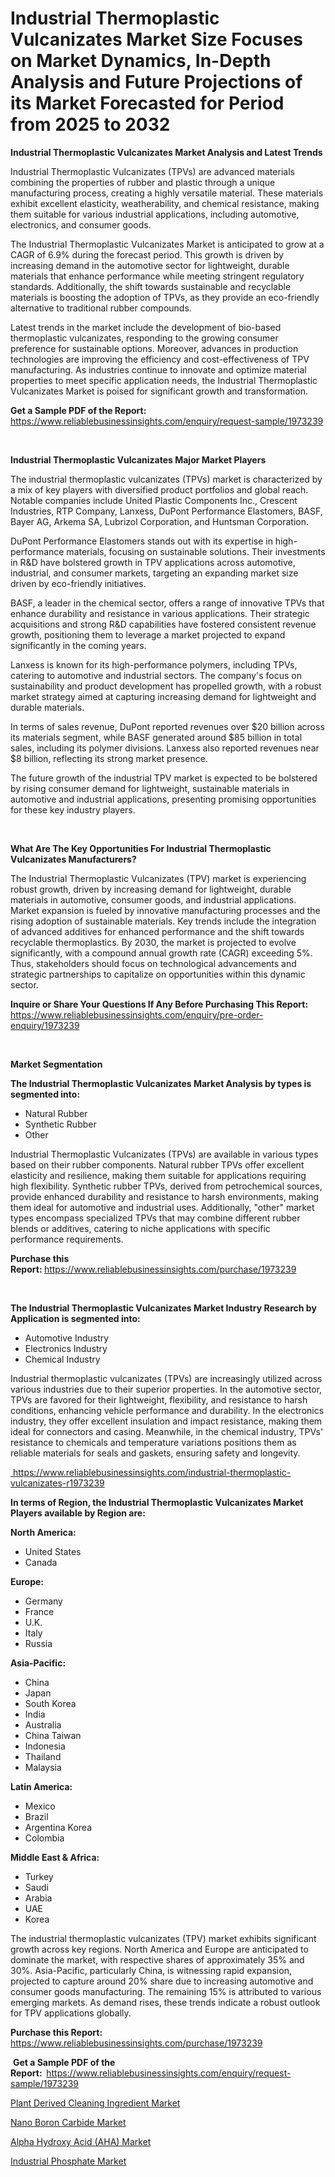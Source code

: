 <p><h1>Industrial Thermoplastic Vulcanizates Market Size Focuses on Market Dynamics, In-Depth Analysis and Future Projections of its Market Forecasted for Period from 2025 to 2032</h1></p><p><strong>Industrial Thermoplastic Vulcanizates Market Analysis and Latest Trends</strong></p>
<p><p>Industrial Thermoplastic Vulcanizates (TPVs) are advanced materials combining the properties of rubber and plastic through a unique manufacturing process, creating a highly versatile material. These materials exhibit excellent elasticity, weatherability, and chemical resistance, making them suitable for various industrial applications, including automotive, electronics, and consumer goods.</p><p>The Industrial Thermoplastic Vulcanizates Market is anticipated to grow at a CAGR of 6.9% during the forecast period. This growth is driven by increasing demand in the automotive sector for lightweight, durable materials that enhance performance while meeting stringent regulatory standards. Additionally, the shift towards sustainable and recyclable materials is boosting the adoption of TPVs, as they provide an eco-friendly alternative to traditional rubber compounds.</p><p>Latest trends in the market include the development of bio-based thermoplastic vulcanizates, responding to the growing consumer preference for sustainable options. Moreover, advances in production technologies are improving the efficiency and cost-effectiveness of TPV manufacturing. As industries continue to innovate and optimize material properties to meet specific application needs, the Industrial Thermoplastic Vulcanizates Market is poised for significant growth and transformation.</p></p>
<p><strong>Get a Sample PDF of the Report:&nbsp;</strong> <a href="https://www.reliablebusinessinsights.com/enquiry/request-sample/1973239?utm_campaign=84&utm_medium=2&utm_source=Github&utm_content=ia&utm_term=04022025&utm_id=industrial-thermoplastic-vulcanizates">https://www.reliablebusinessinsights.com/enquiry/request-sample/1973239</a></p>
<p>&nbsp;</p>
<p><strong>Industrial Thermoplastic Vulcanizates Major Market Players</strong></p>
<p><p>The industrial thermoplastic vulcanizates (TPVs) market is characterized by a mix of key players with diversified product portfolios and global reach. Notable companies include United Plastic Components Inc., Crescent Industries, RTP Company, Lanxess, DuPont Performance Elastomers, BASF, Bayer AG, Arkema SA, Lubrizol Corporation, and Huntsman Corporation. </p><p>DuPont Performance Elastomers stands out with its expertise in high-performance materials, focusing on sustainable solutions. Their investments in R&D have bolstered growth in TPV applications across automotive, industrial, and consumer markets, targeting an expanding market size driven by eco-friendly initiatives.</p><p>BASF, a leader in the chemical sector, offers a range of innovative TPVs that enhance durability and resistance in various applications. Their strategic acquisitions and strong R&D capabilities have fostered consistent revenue growth, positioning them to leverage a market projected to expand significantly in the coming years.</p><p>Lanxess is known for its high-performance polymers, including TPVs, catering to automotive and industrial sectors. The company's focus on sustainability and product development has propelled growth, with a robust market strategy aimed at capturing increasing demand for lightweight and durable materials.</p><p>In terms of sales revenue, DuPont reported revenues over $20 billion across its materials segment, while BASF generated around $85 billion in total sales, including its polymer divisions. Lanxess also reported revenues near $8 billion, reflecting its strong market presence. </p><p>The future growth of the industrial TPV market is expected to be bolstered by rising consumer demand for lightweight, sustainable materials in automotive and industrial applications, presenting promising opportunities for these key industry players.</p></p>
<p>&nbsp;</p>
<p><strong>What Are The Key Opportunities For Industrial Thermoplastic Vulcanizates Manufacturers?</strong></p>
<p><p>The Industrial Thermoplastic Vulcanizates (TPV) market is experiencing robust growth, driven by increasing demand for lightweight, durable materials in automotive, consumer goods, and industrial applications. Market expansion is fueled by innovative manufacturing processes and the rising adoption of sustainable materials. Key trends include the integration of advanced additives for enhanced performance and the shift towards recyclable thermoplastics. By 2030, the market is projected to evolve significantly, with a compound annual growth rate (CAGR) exceeding 5%. Thus, stakeholders should focus on technological advancements and strategic partnerships to capitalize on opportunities within this dynamic sector.</p></p>
<p><strong>Inquire or Share Your Questions If Any Before Purchasing This Report:</strong> <a href="https://www.reliablebusinessinsights.com/enquiry/pre-order-enquiry/1973239?utm_campaign=84&utm_medium=2&utm_source=Github&utm_content=ia&utm_term=04022025&utm_id=industrial-thermoplastic-vulcanizates">https://www.reliablebusinessinsights.com/enquiry/pre-order-enquiry/1973239</a></p>
<p>&nbsp;</p>
<p><strong>Market Segmentation</strong></p>
<p><strong>The Industrial Thermoplastic Vulcanizates Market Analysis by types is segmented into:</strong></p>
<p><ul><li>Natural Rubber</li><li>Synthetic Rubber</li><li>Other</li></ul></p>
<p><p>Industrial Thermoplastic Vulcanizates (TPVs) are available in various types based on their rubber components. Natural rubber TPVs offer excellent elasticity and resilience, making them suitable for applications requiring high flexibility. Synthetic rubber TPVs, derived from petrochemical sources, provide enhanced durability and resistance to harsh environments, making them ideal for automotive and industrial uses. Additionally, "other" market types encompass specialized TPVs that may combine different rubber blends or additives, catering to niche applications with specific performance requirements.</p></p>
<p><strong>Purchase this Report:&nbsp;</strong><a href="https://www.reliablebusinessinsights.com/purchase/1973239?utm_campaign=84&utm_medium=2&utm_source=Github&utm_content=ia&utm_term=04022025&utm_id=industrial-thermoplastic-vulcanizates">https://www.reliablebusinessinsights.com/purchase/1973239</a></p>
<p>&nbsp;</p>
<p><strong>The Industrial Thermoplastic Vulcanizates Market Industry Research by Application is segmented into:</strong></p>
<p><ul><li>Automotive Industry</li><li>Electronics Industry</li><li>Chemical Industry</li></ul></p>
<p><p>Industrial thermoplastic vulcanizates (TPVs) are increasingly utilized across various industries due to their superior properties. In the automotive sector, TPVs are favored for their lightweight, flexibility, and resistance to harsh conditions, enhancing vehicle performance and durability. In the electronics industry, they offer excellent insulation and impact resistance, making them ideal for connectors and casing. Meanwhile, in the chemical industry, TPVs' resistance to chemicals and temperature variations positions them as reliable materials for seals and gaskets, ensuring safety and longevity.</p></p>
<p><a href="https://www.reliablebusinessinsights.com/industrial-thermoplastic-vulcanizates-r1973239?utm_campaign=84&utm_medium=2&utm_source=Github&utm_content=ia&utm_term=04022025&utm_id=industrial-thermoplastic-vulcanizates">&nbsp;https://www.reliablebusinessinsights.com/industrial-thermoplastic-vulcanizates-r1973239</a></p>
<p><strong>In terms of Region, the Industrial Thermoplastic Vulcanizates Market Players available by Region are:</strong></p>
<p>
    <p> <strong> North America: </strong>
        <ul>
            <li>United States</li>
            <li>Canada</li>
        </ul>
        </p> 
    <p> <strong> Europe: </strong>
        <ul>
            <li>Germany</li>
            <li>France</li>
            <li>U.K.</li>
            <li>Italy</li>
            <li>Russia</li>
        </ul>
        </p> 
    <p> <strong> Asia-Pacific: </strong>
        <ul>
            <li>China</li>
            <li>Japan</li>
            <li>South Korea</li>
            <li>India</li>
            <li>Australia</li>
            <li>China Taiwan</li>
            <li>Indonesia</li>
            <li>Thailand</li>
            <li>Malaysia</li>
        </ul>
        </p> 
    <p> <strong> Latin America: </strong>
        <ul>
            <li>Mexico</li>
            <li>Brazil</li>
            <li>Argentina Korea</li>
            <li>Colombia</li>
        </ul>
        </p> 
    <p> <strong> Middle East & Africa: </strong>
        <ul>
            <li>Turkey</li>
            <li>Saudi</li>
            <li>Arabia</li>
            <li>UAE</li>
            <li>Korea</li>
        </ul>
    </p>
    </p>
<p><p>The industrial thermoplastic vulcanizates (TPV) market exhibits significant growth across key regions. North America and Europe are anticipated to dominate the market, with respective shares of approximately 35% and 30%. Asia-Pacific, particularly China, is witnessing rapid expansion, projected to capture around 20% share due to increasing automotive and consumer goods manufacturing. The remaining 15% is attributed to various emerging markets. As demand rises, these trends indicate a robust outlook for TPV applications globally.</p></p>
<p><strong>Purchase this Report: </strong><a href="https://www.reliablebusinessinsights.com/purchase/1973239?utm_campaign=84&utm_medium=2&utm_source=Github&utm_content=ia&utm_term=04022025&utm_id=industrial-thermoplastic-vulcanizates">https://www.reliablebusinessinsights.com/purchase/1973239</a></p>
<p>&nbsp;<strong>Get a Sample PDF of the Report:&nbsp;&nbsp;</strong><a href="https://www.reliablebusinessinsights.com/enquiry/request-sample/1973239?utm_campaign=84&utm_medium=2&utm_source=Github&utm_content=ia&utm_term=04022025&utm_id=industrial-thermoplastic-vulcanizates">https://www.reliablebusinessinsights.com/enquiry/request-sample/1973239</a></p>
<p><strong></strong></p>
<p><p><a href="https://github.com/binnazcassam/Market-Research-Report-List-1/blob/main/plant-derived-cleaning-ingredient-market.md?utm_campaign=84&utm_medium=2&utm_source=Github&utm_content=ia&utm_term=04022025&utm_id=industrial-thermoplastic-vulcanizates">Plant Derived Cleaning Ingredient Market</a></p><p><a href="https://github.com/genayziben/Market-Research-Report-List-1/blob/main/nano-boron-carbide-market.md?utm_campaign=84&utm_medium=2&utm_source=Github&utm_content=ia&utm_term=04022025&utm_id=industrial-thermoplastic-vulcanizates">Nano Boron Carbide Market</a></p><p><a href="https://github.com/beroxiluwaya/Market-Research-Report-List-1/blob/main/alpha-hydroxy-acid-aha-market.md?utm_campaign=84&utm_medium=2&utm_source=Github&utm_content=ia&utm_term=04022025&utm_id=industrial-thermoplastic-vulcanizates">Alpha Hydroxy Acid (AHA) Market</a></p><p><a href="https://github.com/meuskocov/Market-Research-Report-List-1/blob/main/industrial-phosphate-market.md?utm_campaign=84&utm_medium=2&utm_source=Github&utm_content=ia&utm_term=04022025&utm_id=industrial-thermoplastic-vulcanizates">Industrial Phosphate Market</a></p></p>